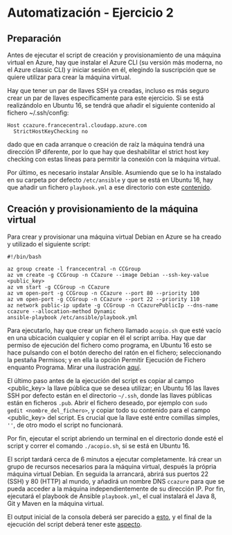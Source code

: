 # Automatización - Ejercicio 2

## Preparación

Antes de ejecutar el script de creación y provisionamiento de una máquina virtual en Azure, hay que instalar el Azure CLI (su versión más moderna, no el Azure classic CLI) y iniciar sesión en él, elegindo la suscripción que se quiere utilizar para crear la máquina virtual.

Hay que tener un par de llaves SSH ya creadas, incluso es más seguro crear un par de llaves específicamente para este ejercicio. Si se está realizándolo en Ubuntu 16, se tendrá que añadir el siguiente contenido al fichero ~/.ssh/config:

```
Host ccazure.francecentral.cloudapp.azure.com
  StrictHostKeyChecking no
```

dado que en cada arranque o creación de raíz la máquina tendrá una dirección IP diferente, por lo que hay que deshabilitar el strict host key checking con estas líneas para permitir la conexión con la máquina virtual.

Por último, es necesario instalar Ansible. Asumiendo que se lo ha instalado en su carpeta por defecto `/etc/ansible` y que se está en Ubuntu 16, hay que añadir un fichero `playbook.yml` a ese directorio con este [contenido](https://github.com/migueldgoncalves/CC_ejercicios/blob/master/Automatizacion/eje2_documentos/playbook.yml).

## Creación y provisionamiento de la máquina virtual

Para crear y provisionar una máquina virtual Debian en Azure se ha creado y utilizado el siguiente script:

```
#!/bin/bash

az group create -l francecentral -n CCGroup
az vm create -g CCGroup -n CCazure --image Debian --ssh-key-value <public_key>
az vm start -g CCGroup -n CCazure
az vm open-port -g CCGroup -n CCazure --port 80 --priority 100
az vm open-port -g CCGroup -n CCazure --port 22 --priority 110
az network public-ip update -g CCGroup -n CCazurePublicIp --dns-name ccazure --allocation-method Dynamic
ansible-playbook /etc/ansible/playbook.yml
```

Para ejecutarlo, hay que crear un fichero llamado `acopio.sh` que esté vacío en una ubicación cualquier y copiar en él el script arriba. Hay que dar permiso de ejecución del fichero como programa, en Ubuntu 16 esto se hace pulsando con el botón derecho del ratón en el fichero; seleccionando la pestaña Permisos; y en ella la opción Permitir Ejecución de Fichero enquanto Programa. Mirar una ilustración [aquí](https://github.com/migueldgoncalves/CC_ejercicios/blob/master/Automatizacion/eje2_documentos/Ejercicio2_3.png).

El último paso antes de la ejecución del script es copiar al campo <public_key> la llave pública que se desea utilizar; en Ubuntu 16 las llaves SSH por defecto están en el directorio `~/.ssh`, donde las llaves públicas están en ficheros `.pub`. Abrir el fichero deseado, por ejemplo con `sudo gedit <nombre_del_fichero>`, y copiar todo su contenido para el campo <public_key> del script. Es crucial que la llave esté entre comillas simples, `''`, de otro modo el script no funcionará.

Por fin, ejecutar el script abriendo un terminal en el directorio donde esté el script y correr el comando `./acopio.sh`, si se está en Ubuntu 16.

El script tardará cerca de 6 minutos a ejecutar completamente. Irá crear un grupo de recursos necesarios para la máquina virtual, después la própria máquina virtual Debian. En seguida la arrancará, abrirá sus puertos 22 (SSH) y 80 (HTTP) al mundo, y añadirá un nombre DNS `ccazure` para que se pueda acceder a la máquina independientemente de su dirección IP. Por fin, ejecutará el playbook de Ansible `playbook.yml`, el cual instalará el Java 8, Git y Maven en la máquina virtual.

El output inicial de la consola deberá ser parecido a [esto](https://github.com/migueldgoncalves/CC_ejercicios/blob/master/Automatizacion/eje2_documentos/Ejercicio2_1.png), y el final de la ejecución del script deberá tener este [aspecto](https://github.com/migueldgoncalves/CC_ejercicios/blob/master/Automatizacion/eje2_documentos/Ejercicio2_2.png).
